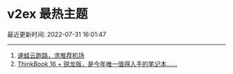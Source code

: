 # v2ex 最热主题

最近更新时间: 2022-07-31 16:01:47

--- 
1. [速蛙云跑路，求推荐机场](https://www.v2ex.com/t/869734) 
2. [ThinkBook 16 + 锐龙版，是今年唯一值得入手的笔记本……](https://www.v2ex.com/t/869722) 
